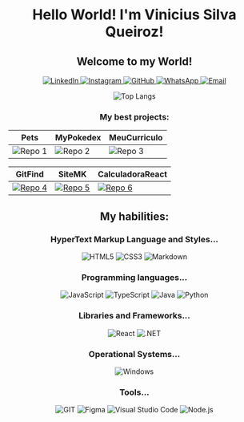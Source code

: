 <h1 align="center">Hello World! I'm Vinicius Silva Queiroz!</h1>

<h2 align="center">Welcome to my World!</h2>

<p align="center">
  <a href="https://www.linkedin.com/in/viniciussilvaqueiroz/">
    <img src="https://img.shields.io/badge/LinkedIn-0077B5?style=for-the-badge&logo=linkedin&logoColor=white" alt="LinkedIn" />
  </a>
  <a href="https://www.instagram.com/vini_qroz/">
    <img src="https://img.shields.io/badge/-Instagram-%23E4405F?style=for-the-badge&logo=instagram&logoColor=white" alt="Instagram" />
  </a>
  <a href="https://github.com/ViniciusQueiroz327">
    <img src="https://img.shields.io/badge/GitHub-100000?style=for-the-badge&logo=github&logoColor=white" alt="GitHub" />
  </a>
  <a href="https://wa.me/5511960910276">
    <img src="https://img.shields.io/badge/WhatsApp-25D366?style=for-the-badge&logo=whatsapp&logoColor=white" alt="WhatsApp" />
  </a>
  <a href="mailto:gm.gb@outlook.com">
    <img src="https://img.shields.io/badge/-Email-000?style=for-the-badge&logo=microsoft-outlook&logoColor=007BFF" alt="Email" />
  </a>
</p>


<p align="center">
  <img src="https://github-readme-stats-git-masterrstaa-rickstaa.vercel.app/api/top-langs/?username=ViniciusQueiroz327&layout=compact&bg_color=000&border_color=E94D5F&title_color=E94D5F&text_color=FFF" alt="Top Langs" />
</p>

<h3 align="center">My best projects:</h3>

| Pets | MyPokedex | MeuCurriculo |
| --------- | --------- | --------- |
| ![Repo 1](https://github-readme-stats.vercel.app/api/pin/?username=ViniciusQueiroz327&repo=Pets&bg_color=000&border_color=E94D5F&show_icons=true&icon_color=30A3DC&title_color=E94D5F&text_color=FFF) | ![Repo 2](https://github-readme-stats.vercel.app/api/pin/?username=ViniciusQueiroz327&repo=MyPokedex&bg_color=000&border_color=E94D5F&show_icons=true&icon_color=30A3DC&title_color=E94D5F&text_color=FFF) | ![Repo 3](https://github-readme-stats.vercel.app/api/pin/?username=ViniciusQueiroz327&repo=MeuCurriculo&bg_color=000&border_color=E94D5F&show_icons=true&icon_color=30A3DC&title_color=E94D5F&text_color=FFF) |

| GitFind | SiteMK | CalculadoraReact |
| --------- | --------- | --------- |
|[![Repo 4](https://github-readme-stats.vercel.app/api/pin/?username=ViniciusQueiroz327&repo=GitFind&bg_color=000&border_color=E94D5F&show_icons=true&icon_color=30A3DC&title_color=E94D5F&text_color=FFF)](https://github.com/ViniciusQueiroz327/GitFind) | [![Repo 5](https://github-readme-stats.vercel.app/api/pin/?username=ViniciusQueiroz327&repo=SiteMK&bg_color=000&border_color=E94D5F&show_icons=true&icon_color=30A3DC&title_color=E94D5F&text_color=FFF)](https://github.com/ViniciusQueiroz327/SiteMK) | [![Repo 6](https://github-readme-stats.vercel.app/api/pin/?username=ViniciusQueiroz327&repo=CalculadoraReact&bg_color=000&border_color=E94D5F&show_icons=true&icon_color=30A3DC&title_color=E94D5F&text_color=FFF)](https://github.com/ViniciusQueiroz327/CalculadoraReact)|


<h2 align="center">My habilities:</h2>

<h3 align="center">HyperText Markup Language and Styles...</h3> 
<p align="center">
  <img src="https://img.shields.io/badge/HTML5-E34F26?style=for-the-badge&logo=html5&logoColor=white" alt="HTML5" />
  <img src="https://img.shields.io/badge/CSS3-1572B6?style=for-the-badge&logo=css3&logoColor=white" alt="CSS3" />
  <img src="https://img.shields.io/badge/Markdown-000?style=for-the-badge&logo=markdown" alt="Markdown" />
</p>


<h3 align="center">Programming languages...</h3>
<p align="center">
    <img src="https://img.shields.io/badge/JavaScript-F7DF1E?style=for-the-badge&logo=javascript&logoColor=black" alt="JavaScript" />
    <img src="https://img.shields.io/badge/TypeScript-007ACC?style=for-the-badge&logo=typescript&logoColor=white" alt="TypeScript" />
    <img src="https://img.shields.io/badge/java-%23ED8B00.svg?style=for-the-badge&logo=openjdk&logoColor=white" alt="Java" />
    <img src="https://img.shields.io/badge/python-3670A0?style=for-the-badge&logo=python&logoColor=ffdd54" alt="Python" />
</p>

<h3 align="center">Libraries and Frameworks...</h3>
<p align="center">
    <img src="https://img.shields.io/badge/React-20232A?style=for-the-badge&logo=react&logoColor=61DAFB" alt="React" />
    <img src="https://img.shields.io/badge/.NET-5C2D91?style=for-the-badge&logo=.net&logoColor=white" alt=".NET" />
</p>

<h3 align="center">Operational Systems...</h3>
<p align="center">
    <img src="https://img.shields.io/badge/Windows-000?style=for-the-badge&logo=windows&logoColor=2CA5E0" alt="Windows" />
</p>

<h3 align="center">Tools...</h3>
<p align="center">
        <img src="https://img.shields.io/badge/GIT-E44C30?style=for-the-badge&logo=git&logoColor=white" alt="GIT" />
        <img src="https://img.shields.io/badge/Figma-696969?style=for-the-badge&logo=figma&logoColor=figma" alt="Figma" />
        <img src="https://img.shields.io/badge/Vscode-007ACC?style=for-the-badge&logo=visual-studio-code&logoColor=white" alt="Visual Studio Code" />
        <img src="https://img.shields.io/badge/node.js-6DA55F?style=for-the-badge&logo=node.js&logoColor=white" alt="Node.js" />
</p>
